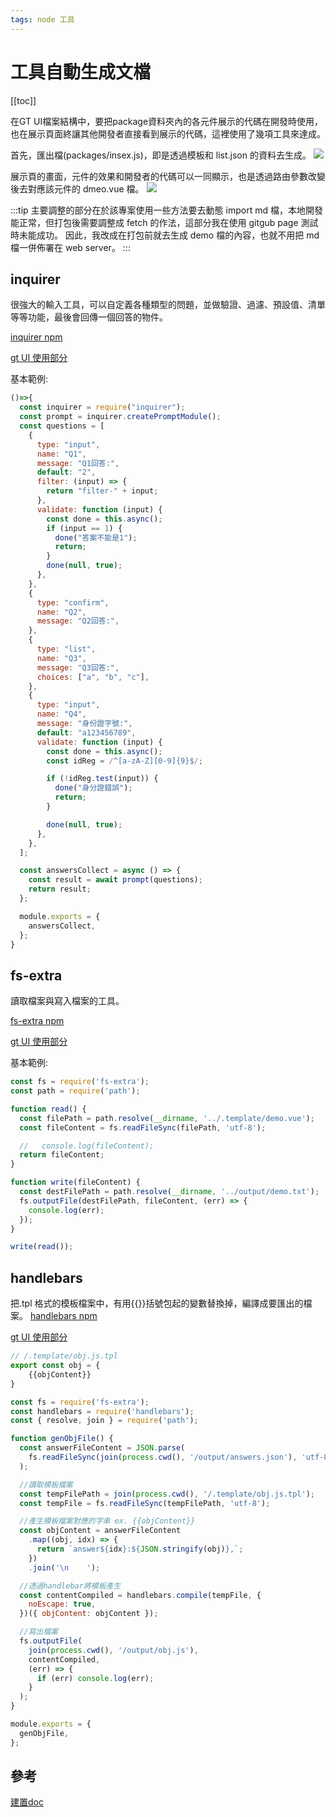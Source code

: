 ```yaml
---
tags: node 工具
---
```


# 工具自動生成文檔

[[toc]]

在GT UI檔案結構中，要把package資料夾內的各元件展示的代碼在開發時使用，也在展示頁面終讓其他開發者直接看到展示的代碼，這裡使用了幾項工具來達成。


首先，匯出檔(packages/insex.js)，即是透過模板和 list.json 的資料去生成。
![](https://i.imgur.com/BZSxXhV.jpg)

展示頁的畫面，元件的效果和開發者的代碼可以一同顯示，也是透過路由參數改變後去對應該元件的 dmeo.vue 檔。
![](https://i.imgur.com/INe38rl.jpg)


:::tip
主要調整的部分在於該專案使用一些方法要去動態 import md 檔，本地開發能正常，但打包後需要調整成 fetch 的作法，這部分我在使用 gitgub page 測試時未能成功。
因此，我改成在打包前就去生成 demo 檔的內容，也就不用把 md 檔一併佈署在 web server。
:::
## inquirer

很強大的輸入工具，可以自定義各種類型的問題，並做驗證、過濾、預設值、清單等等功能，最後會回傳一個回答的物件。

[inquirer npm](https://www.npmjs.com/package/inquirer#reactive)

[gt UI 使用部分](https://github.com/lian0103/vue-ui/blob/main/script/genNewComp/infoCollector.js)

基本範例:

```javascript
()=>{
  const inquirer = require("inquirer");
  const prompt = inquirer.createPromptModule();
  const questions = [
    {
      type: "input",
      name: "Q1",
      message: "Q1回答:",
      default: "2",
      filter: (input) => {
        return "filter-" + input;
      },
      validate: function (input) {
        const done = this.async();
        if (input == 1) {
          done("答案不能是1");
          return;
        }
        done(null, true);
      },
    },
    {
      type: "confirm",
      name: "Q2",
      message: "Q2回答:",
    },
    {
      type: "list",
      name: "Q3",
      message: "Q3回答:",
      choices: ["a", "b", "c"],
    },
    {
      type: "input",
      name: "Q4",
      message: "身份證字號:",
      default: "a123456789",
      validate: function (input) {
        const done = this.async();
        const idReg = /^[a-zA-Z][0-9]{9}$/;

        if (!idReg.test(input)) {
          done("身分證錯誤");
          return;
        }

        done(null, true);
      },
    },
  ];

  const answersCollect = async () => {
    const result = await prompt(questions);
    return result;
  };

  module.exports = {
    answersCollect,
  };
}

```

## fs-extra

讀取檔案與寫入檔案的工具。

[fs-extra npm](https://www.npmjs.com/package/fs-extra)

[gt UI 使用部分](https://github.com/lian0103/vue-ui/blob/main/script/genGtDoc/index.js)

基本範例:

```javascript
const fs = require('fs-extra');
const path = require('path');

function read() {
  const filePath = path.resolve(__dirname, '../.template/demo.vue');
  const fileContent = fs.readFileSync(filePath, 'utf-8');

  //   console.log(fileContent);
  return fileContent;
}

function write(fileContent) {
  const destFilePath = path.resolve(__dirname, '../output/demo.txt');
  fs.outputFile(destFilePath, fileContent, (err) => {
    console.log(err);
  });
}

write(read());
```

## handlebars

把.tpl 格式的模板檔案中，有用{{}}括號包起的變數替換掉，編譯成要匯出的檔案。
[handlebars npm](https://www.npmjs.com/package/handlebars)

[gt UI 使用部分](https://github.com/lian0103/vue-ui/blob/main/script/genGtDoc/index.js)

```javascript
// /.template/obj.js.tpl
export const obj = {
    {{objContent}}
}
```

```javascript
const fs = require('fs-extra');
const handlebars = require('handlebars');
const { resolve, join } = require('path');

function genObjFile() {
  const answerFileContent = JSON.parse(
    fs.readFileSync(join(process.cwd(), '/output/answers.json'), 'utf-8')
  );

  //讀取模板檔案
  const tempFilePath = join(process.cwd(), '/.template/obj.js.tpl');
  const tempFile = fs.readFileSync(tempFilePath, 'utf-8');

  //產生模板檔案對應的字串 ex. {{objContent}}
  const objContent = answerFileContent
    .map((obj, idx) => {
      return `answer${idx}:${JSON.stringify(obj)},`;
    })
    .join('\n    ');

  //透過handlebar將模板產生
  const contentCompiled = handlebars.compile(tempFile, {
    noEscape: true,
  })({ objContent: objContent });

  //寫出檔案
  fs.outputFile(
    join(process.cwd(), '/output/obj.js'),
    contentCompiled,
    (err) => {
      if (err) console.log(err);
    }
  );
}

module.exports = {
  genObjFile,
};
```

## 參考
[建置doc](https://github.com/jrainlau/MY-Kit)